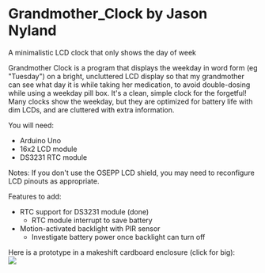 # Grandmother_Clock by Jason Nyland

A minimalistic LCD clock that only shows the day of week

Grandmother Clock is a program that displays the weekday 
in word form (eg "Tuesday") on a bright, uncluttered
LCD display so that my grandmother can see what day it is
while taking her medication, to avoid double-dosing while
using a weekday pill box.  It's a clean, simple clock for 
the forgetful!  Many clocks show the weekday, but they are
optimized for battery life with dim LCDs, and are cluttered 
with extra information.

You will need:
- Arduino Uno
- 16x2 LCD module
- DS3231 RTC module

Notes:
If you don't use the OSEPP LCD shield, you may need to 
reconfigure LCD pinouts as appropriate.

Features to add:
- RTC support for DS3231 module (done)
  - RTC module interrupt to save battery
- Motion-activated backlight with PIR sensor
  - Investigate battery power once backlight can turn off

Here is a prototype in a makeshift cardboard enclosure (click for big):
<br>
<a href="http://imgbox.com/DAsC2JMJ"><img src="https://4-t.imgbox.com/DAsC2JMJ.jpg"></a>